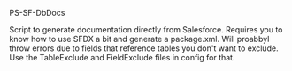 PS-SF-DbDocs

Script to generate documentation directly from Salesforce.
Requires you to know how to use SFDX a bit and generate a package.xml.
Will proabbyl throw errors due to fields that reference tables you don't want to exclude. Use the TableExclude and FieldExclude files in config for that.